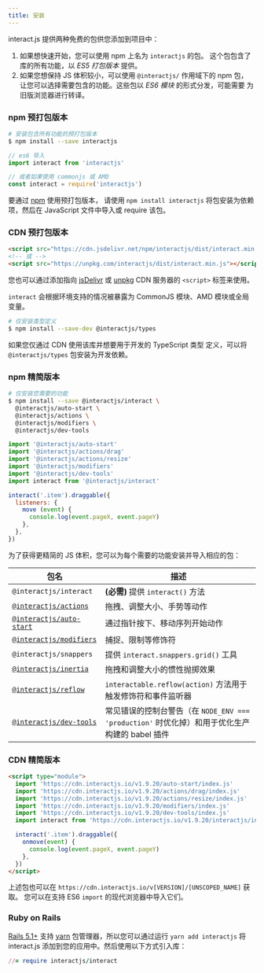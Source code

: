 ```yaml
---
title: 安装
---
```


interact.js 提供两种免费的包供您添加到项目中：

1.  如果想快速开始，您可以使用 npm 上名为 `interactjs` 的包。
    这个包包含了库的所有功能，以 _ES5 打包版本_ 提供。
2.  如果您想保持 JS 体积较小，可以使用 `@interactjs/` 作用域下的 npm 包，
    让您可以选择需要包含的功能。这些包以 _ES6 模块_ 的形式分发，可能需要
    为旧版浏览器进行转译。

### npm 预打包版本

```sh 
# 安装包含所有功能的预打包版本
$ npm install --save interactjs
```

```js
// es6 导入
import interact from 'interactjs'
```

```js
// 或者如果使用 commonjs 或 AMD
const interact = require('interactjs')
```

要通过 [npm](https://docs.npmjs.com/about-npm/) 使用预打包版本，
请使用 `npm install interactjs` 将包安装为依赖项，然后在 JavaScript 文件中导入或
require 该包。

### CDN 预打包版本

```html
<script src="https://cdn.jsdelivr.net/npm/interactjs/dist/interact.min.js"></script>
<!-- 或 -->
<script src="https://unpkg.com/interactjs/dist/interact.min.js"></script>
```

您也可以通过添加指向 [jsDelivr](https://www.jsdelivr.com/package/npm/interactjs)
或 [unpkg](https://unpkg.com/interactjs) CDN 服务器的 `<script>` 标签来使用。

`interact` 会根据环境支持的情况被暴露为 CommonJS 模块、AMD 模块或全局变量。

```sh
# 仅安装类型定义
$ npm install --save-dev @interactjs/types
```

如果您仅通过 CDN 使用该库并想要用于开发的 TypeScript 类型
定义，可以将 `@interactjs/types` 包安装为开发依赖。

### npm 精简版本

```sh
# 仅安装您需要的功能
$ npm install --save @interactjs/interact \
  @interactjs/auto-start \
  @interactjs/actions \
  @interactjs/modifiers \
  @interactjs/dev-tools
```

```js
import '@interactjs/auto-start'
import '@interactjs/actions/drag'
import '@interactjs/actions/resize'
import '@interactjs/modifiers'
import '@interactjs/dev-tools'
import interact from '@interactjs/interact'

interact('.item').draggable({
  listeners: {
    move (event) {
      console.log(event.pageX, event.pageY)
    },
  },
})
```

为了获得更精简的 JS 体积，您可以为每个需要的功能安装并导入相应的包：

| 包名                                                    | 描述                                                                                                         |
| ------------------------------------------------------ | ------------------------------------------------------------------------------------------------------------ |
| `@interactjs/interact`                                 | **(必需)** 提供 `interact()` 方法                                                                           |
| [`@interactjs/actions`](action-options)                | 拖拽、调整大小、手势等动作                                                                                  |
| [`@interactjs/auto-start`](auto-start)                 | 通过指针按下、移动序列开始动作                                                                              |
| [`@interactjs/modifiers`](modifiers)                   | 捕捉、限制等修饰符                                                                                          |
| `@interactjs/snappers`                                 | 提供 `interact.snappers.grid()` 工具                                                                         |
| [`@interactjs/inertia`](inertia)                       | 拖拽和调整大小的惯性抛掷效果                                                                                |
| [`@interactjs/reflow`](reflow)                         | `interactable.reflow(action)` 方法用于触发修饰符和事件监听器                                               |
| [`@interactjs/dev-tools`](tooling#interactjsdev-tools) | 常见错误的控制台警告（在 `NODE_ENV === 'production'` 时优化掉）和用于优化生产构建的 babel 插件            |

### CDN 精简版本

```html
<script type="module">
  import 'https://cdn.interactjs.io/v1.9.20/auto-start/index.js'
  import 'https://cdn.interactjs.io/v1.9.20/actions/drag/index.js'
  import 'https://cdn.interactjs.io/v1.9.20/actions/resize/index.js'
  import 'https://cdn.interactjs.io/v1.9.20/modifiers/index.js'
  import 'https://cdn.interactjs.io/v1.9.20/dev-tools/index.js'
  import interact from 'https://cdn.interactjs.io/v1.9.20/interactjs/index.js'

  interact('.item').draggable({
    onmove(event) {
      console.log(event.pageX, event.pageY)
    },
  })
</script>
```

上述包也可以在 `https://cdn.interactjs.io/v[VERSION]/[UNSCOPED_NAME]` 获取。
您可以在支持 ES6 `import` 的现代浏览器中导入它们。

### Ruby on Rails

[Rails 5.1+](https://rubyonrails.org/) 支持 [yarn](http://yarnpkg.com/)
包管理器，所以您可以通过运行 `yarn add interactjs` 将 interact.js 添加到您的应用中。然后使用以下方式引入库：

```rb
//= require interactjs/interact
```
